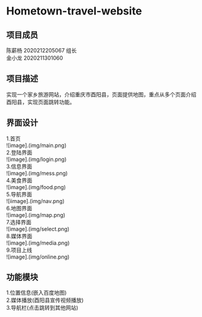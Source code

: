 # Hometown-travel-website
**项目成员**    
-------    
陈薪杨 2020212205067 组长    
金小龙 2020211301060    
    
**项目描述**    
-------    
实现一个家乡旅游网站，介绍重庆市酉阳县，页面提供地图，重点从多个页面介绍酉阳县，实现页面跳转功能。    
     
**界面设计**    
-------    
1.首页    
![image].(img/main.png)    
2.登陆界面    
![image].(img/login.png)    
3.信息界面    
![image].(img/mess.png)    
4.美食界面    
![image].(img/food.png)    
5.导航界面    
![iimage].(img/nav.png)    
6.地图界面    
![image].(img/map.png)    
7.选择界面    
![image].(img/select.png)    
8.媒体界面    
![image].(img/media.png)           
9.项目上线    
![image].(img/online.png)    
    
**功能模块**
-------
1.位置信息(嵌入百度地图)    
2.媒体播放(酉阳县宣传视频播放)    
3.导航栏(点击跳转到其他网站)    



